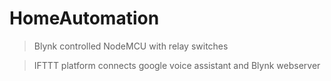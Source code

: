 # HomeAutomation

>Blynk controlled NodeMCU with relay switches

>IFTTT platform connects google voice assistant and Blynk webserver

